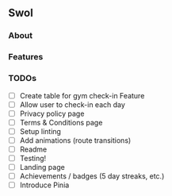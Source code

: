 ## Swol

### About

### Features

### TODOs

- [ ] Create table for gym check-in Feature
- [ ] Allow user to check-in each day
- [ ] Privacy policy page
- [ ] Terms & Conditions page
- [ ] Setup linting
- [ ] Add animations (route transitions)
- [ ] Readme
- [ ] Testing!
- [ ] Landing page
- [ ] Achievements / badges (5 day streaks, etc.)
- [ ] Introduce Pinia
